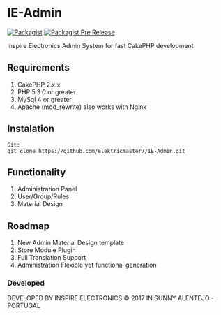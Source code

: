 # IE-Admin
[![Packagist](https://img.shields.io/packagist/l/doctrine/orm.svg)](https://packagist.org/packages/inspirelectronics/ie-admin)
[![Packagist Pre Release](https://img.shields.io/badge/version-pre--alpha-orange.svg)](https://packagist.org/packages/inspirelectronics/ie-admin)

Inspire Electronics Admin System for fast CakePHP development

## Requirements

1. CakePHP 2.x.x
2. PHP 5.3.0 or greater
3. MySql 4 or greater
4. Apache (mod_rewrite) also works with Nginx

## Instalation
```
Git:
git clone https://github.com/elektricmaster7/IE-Admin.git
```

## Functionality

1. Administration Panel
2. User/Group/Rules
3. Material Design

## Roadmap

1. New Admin Material Design template
2. Store Module Plugin
3. Full Translation Support
4. Administration Flexible yet functional generation

### Developed
DEVELOPED BY INSPIRE ELECTRONICS &copy; 2017 IN SUNNY ALENTEJO - PORTUGAL
